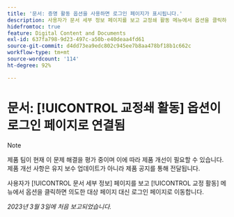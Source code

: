 ```yaml
---
title: '문서: 증명 활동 옵션을 사용하면 로그인 페이지가 표시됩니다.'
description: 사용자가 문서 세부 정보 페이지를 보고 교정쇄 활동 메뉴에서 옵션을 클릭하면 의도한 대상 페이지 대신 로그인 페이지로 이동합니다.
hidefromtoc: true
feature: Digital Content and Documents
exl-id: 637fa798-9d23-497c-a50b-e40deaa4fd61
source-git-commit: d4dd73ea9edc802c945ee7b8aa478bf18b1c662c
workflow-type: tm+mt
source-wordcount: '114'
ht-degree: 92%

---
```


# 문서: [!UICONTROL 교정쇄 활동] 옵션이 로그인 페이지로 연결됨

<!--This article is on WF and WFP TOCs-->
<!--Converted to story-->

>[!NOTE]
>
>제품 팀이 현재 이 문제 해결을 평가 중이며 이에 따라 제품 개선이 필요할 수 있습니다. 제품 개선 사항은 유지 보수 업데이트가 아니라 제품 공지를 통해 전달됩니다.

사용자가 [!UICONTROL 문서 세부 정보] 페이지를 보고 [!UICONTROL 교정 활동] 메뉴에서 옵션을 클릭하면 의도한 대상 페이지 대신 로그인 페이지로 이동합니다.

_2023년 3월 3일에 처음 보고되었습니다._
